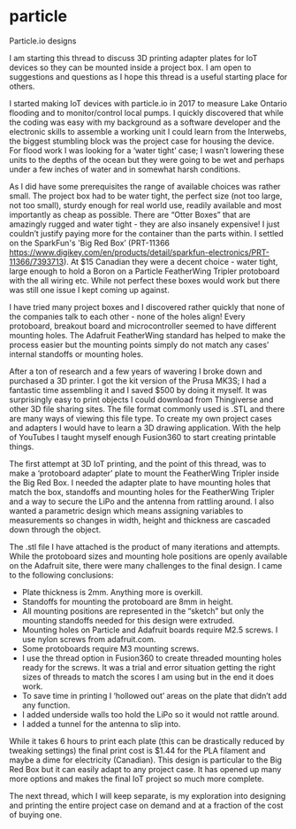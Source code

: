 # particle
Particle.io designs

I am starting this thread to discuss 3D printing adapter plates for IoT devices so they can be mounted inside a project box. I am open to suggestions and questions as I hope this thread is a useful starting place for others.

I started making IoT devices with particle.io in 2017 to measure Lake Ontario flooding and to monitor/control local pumps. I quickly discovered that while the coding was easy with my background as a software developer and the electronic skills to assemble a working unit I could learn from the Interwebs, the biggest stumbling block was the project case for housing the device. For flood work I was looking for a ‘water tight’ case; I wasn’t lowering these units to the depths of the ocean but they were going to be wet and perhaps under a few inches of water and in somewhat harsh conditions.

As I did have some prerequisites the range of available choices was rather small. The project box had to be water tight, the perfect size (not too large, not too small), sturdy enough for real world use, readily available and most importantly as cheap as possible. There are “Otter Boxes” that are amazingly rugged and water tight - they are also insanely expensive! I just couldn’t justify paying more for the container than the parts within. I settled on the SparkFun's 'Big Red Box’ (PRT-11366 https://www.digikey.com/en/products/detail/sparkfun-electronics/PRT-11366/7393713). At $15 Canadian they were a decent choice - water tight, large enough to hold a Boron on a Particle FeatherWing Tripler protoboard with the all wiring etc. While not perfect these boxes would work but there was still one issue I kept coming up against.

I have tried many project boxes and I discovered rather quickly that none of the companies talk to each other - none of the holes align! Every protoboard, breakout board and microcontroller seemed to have different mounting holes. The Adafruit FeatherWing standard has helped to make the process easier but the mounting points simply do not match any cases’ internal standoffs or mounting holes.

After a ton of research and a few years of wavering I broke down and purchased a 3D printer. I got the kit version of the Prusa MK3S; I had a fantastic time assembling it and I saved $500 by doing it myself. It was surprisingly easy to print objects I could download from Thingiverse and other 3D file sharing sites. The file format commonly used is .STL and there are many ways of viewing this file type. To create my own project cases and adapters I would have to learn a 3D drawing application. With the help of YouTubes I taught myself enough Fusion360 to start creating printable things.

The first attempt at 3D IoT printing, and the point of this thread, was to make a ‘protoboard adapter’ plate to mount the FeatherWing Tripler inside the Big Red Box. I needed the adapter plate to have mounting holes that match the box, standoffs and mounting holes for the FeatherWing Tripler and a way to secure the LiPo and the antenna from rattling around. I also wanted a parametric design which means assigning variables to measurements so changes in width, height and thickness are cascaded down through the object.

The .stl file I have attached is the product of many iterations and attempts. While the protoboard sizes and mounting hole positions are openly available on the Adafruit site, there were many challenges to the final design. I came to the following conclusions:
- Plate thickness is 2mm. Anything more is overkill.
- Standoffs for mounting the protoboard are 8mm in height.
- All mounting positions are represented in the “sketch” but only the mounting standoffs needed for this design were extruded.
- Mounting holes on Particle and Adafruit boards require M2.5 screws. I use nylon screws from adafruit.com.
- Some protoboards require M3 mounting  screws.
- I use the thread option in Fusion360 to create threaded mounting holes ready for the screws. It was a trial and error situation getting the right sizes of threads to match the scores I am using but in the end it does work.
- To save time in printing I ‘hollowed out’ areas on the plate that didn’t add any function.
- I added underside walls too hold the LiPo so it would not rattle around.
- I added a tunnel for the antenna to slip into.

While it takes 6 hours to print each plate (this can be drastically reduced by tweaking settings) the final print cost is $1.44 for the PLA filament and maybe a dime for electricity (Canadian). This design is particular to the Big Red Box but it can easily adapt to any project case. It has opened up many more options and makes the final IoT project so much more complete.

The next thread, which I will keep separate, is my exploration into designing and printing the entire project case on demand and at a fraction of the cost of buying one.
